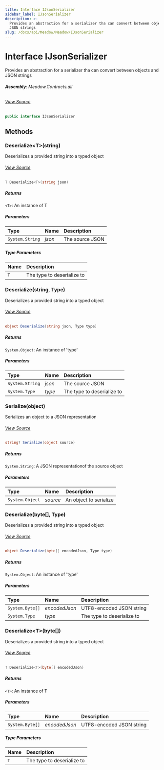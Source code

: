 ```yaml
---
title: Interface IJsonSerializer
sidebar_label: IJsonSerializer
description: >-
  Provides an abstraction for a serializer tha can convert between objects and
  JSON strings
slug: /docs/api/Meadow/Meadow/IJsonSerializer
---
```

# Interface IJsonSerializer
Provides an abstraction for a serializer tha can convert between objects and JSON strings

###### **Assembly**: Meadow.Contracts.dll
###### [View Source](https://github.com/WildernessLabs/Meadow.Contracts.git/blob/develop/Source/Meadow.Contracts/IJsonSerializer.cs#L9)
```csharp title="Declaration"
public interface IJsonSerializer
```
## Methods
### Deserialize&lt;T&gt;(string)
Deserializes a provided string into a typed object
###### [View Source](https://github.com/WildernessLabs/Meadow.Contracts.git/blob/develop/Source/Meadow.Contracts/IJsonSerializer.cs#L17)
```csharp title="Declaration"
T Deserialize<T>(string json)
```

##### Returns

`<T>`: An instance of T
##### Parameters

| Type | Name | Description |
|:--- |:--- |:--- |
| `System.String` | *json* | The source JSON |

##### Type Parameters
| Name | Description |
|:--- |:--- |
| `T` | The type to deserialize to |
### Deserialize(string, Type)
Deserializes a provided string into a typed object
###### [View Source](https://github.com/WildernessLabs/Meadow.Contracts.git/blob/develop/Source/Meadow.Contracts/IJsonSerializer.cs#L24)
```csharp title="Declaration"
object Deserialize(string json, Type type)
```

##### Returns

`System.Object`: An instance of 'type'
##### Parameters

| Type | Name | Description |
|:--- |:--- |:--- |
| `System.String` | *json* | The source JSON |
| `System.Type` | *type* | The type to deserialize to |

### Serialize(object)
Serializes an object to a JSON representation
###### [View Source](https://github.com/WildernessLabs/Meadow.Contracts.git/blob/develop/Source/Meadow.Contracts/IJsonSerializer.cs#L30)
```csharp title="Declaration"
string? Serialize(object source)
```

##### Returns

`System.String`: A JSON representationof the source object
##### Parameters

| Type | Name | Description |
|:--- |:--- |:--- |
| `System.Object` | *source* | An object to serialize |

### Deserialize(byte[], Type)
Deserializes a provided string into a typed object
###### [View Source](https://github.com/WildernessLabs/Meadow.Contracts.git/blob/develop/Source/Meadow.Contracts/IJsonSerializer.cs#L38)
```csharp title="Declaration"
object Deserialize(byte[] encodedJson, Type type)
```

##### Returns

`System.Object`: An instance of 'type'
##### Parameters

| Type | Name | Description |
|:--- |:--- |:--- |
| `System.Byte[]` | *encodedJson* | UTF8-encoded JSON string |
| `System.Type` | *type* | The type to deserialize to |

### Deserialize&lt;T&gt;(byte[])
Deserializes a provided string into a typed object
###### [View Source](https://github.com/WildernessLabs/Meadow.Contracts.git/blob/develop/Source/Meadow.Contracts/IJsonSerializer.cs#L50)
```csharp title="Declaration"
T Deserialize<T>(byte[] encodedJson)
```

##### Returns

`<T>`: An instance of T
##### Parameters

| Type | Name | Description |
|:--- |:--- |:--- |
| `System.Byte[]` | *encodedJson* | UTF8-encoded JSON string |

##### Type Parameters
| Name | Description |
|:--- |:--- |
| `T` | The type to deserialize to |
